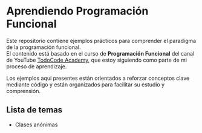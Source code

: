 # Aprendiendo Programación Funcional

Este repositorio contiene ejemplos prácticos para comprender el paradigma de la programación funcional.  
El contenido está basado en el curso de **Programación Funcional** del canal de YouTube [TodoCode Academy](https://www.youtube.com/@todocode), que estoy siguiendo como parte de mi proceso de aprendizaje.

Los ejemplos aquí presentes están orientados a reforzar conceptos clave mediante código y están organizados para facilitar su estudio y comprensión.


## Lista de temas

- Clases anónimas 
